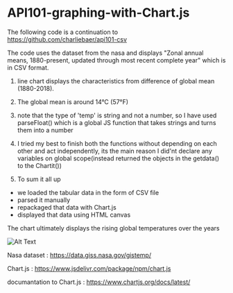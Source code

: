 
# API101-graphing-with-Chart.js

The following code is a continuation to https://github.com/charliebaer/api101-csv

The code uses the dataset from the nasa and displays "Zonal annual means, 1880-present, updated through most recent complete year" which is in CSV format.


1. line chart displays the characteristics from difference of global mean (1880-2018).

2. The global mean is around 14°C (57°F)

3. note that the type of 'temp' is string and not a number, so I have used parseFloat() which is a global JS function that takes strings and turns them into a number 

4. I tried my best to finish both the functions without depending on each other and act independently, its the main reason I did'nt declare any variables on global scope(instead returned the objects in the getdata() to the Chartit())

5. To sum it all up 
 - we loaded the tabular data in the form of CSV file
 - parsed it manually
 - repackaged that data with Chart.js
 - displayed that data using HTML canvas

The chart ultimately displays the rising global temperatures over the years 

   ![Alt Text](https://64.media.tumblr.com/465a1503e3d6aee271d51d7ca640a555/tumblr_o3anu2fe3H1r83d7lo4_500.gifv)


Nasa dataset : https://data.giss.nasa.gov/gistemp/

Chart.js : https://www.jsdelivr.com/package/npm/chart.js

documantation to Chart.js : https://www.chartjs.org/docs/latest/

